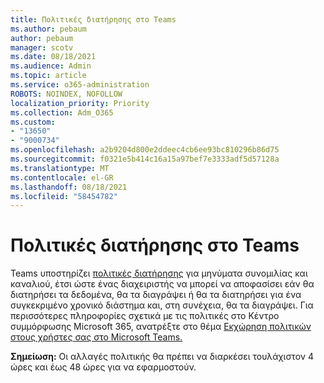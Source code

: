 ```yaml
---
title: Πολιτικές διατήρησης στο Teams
ms.author: pebaum
author: pebaum
manager: scotv
ms.date: 08/18/2021
ms.audience: Admin
ms.topic: article
ms.service: o365-administration
ROBOTS: NOINDEX, NOFOLLOW
localization_priority: Priority
ms.collection: Adm_O365
ms.custom:
- "13650"
- "9000734"
ms.openlocfilehash: a2b9204d800e2ddeec4cb6ee93bc810296b86d75
ms.sourcegitcommit: f0321e5b414c16a15a97bef7e3333adf5d57128a
ms.translationtype: MT
ms.contentlocale: el-GR
ms.lasthandoff: 08/18/2021
ms.locfileid: "58454782"
---
```

# <a name="retention-policies-in-teams"></a>Πολιτικές διατήρησης στο Teams

Teams υποστηρίζει [πολιτικές διατήρησης](https://docs.microsoft.com/microsoftteams/retention-policies) για μηνύματα συνομιλίας και καναλιού, έτσι ώστε ένας διαχειριστής να μπορεί να αποφασίσει εάν θα διατηρήσει τα δεδομένα, θα τα διαγράψει ή θα τα διατηρήσει για ένα συγκεκριμένο χρονικό διάστημα και, στη συνέχεια, θα τα διαγράψει. Για περισσότερες πληροφορίες σχετικά με τις πολιτικές στο Κέντρο συμμόρφωσης Microsoft 365, ανατρέξτε στο θέμα [Εκχώρηση πολιτικών στους χρήστες σας στο Microsoft Teams.](https://docs.microsoft.com/microsoftteams/assign-policies)

**Σημείωση:** Οι αλλαγές πολιτικής θα πρέπει να διαρκέσει τουλάχιστον 4 ώρες και έως 48 ώρες για να εφαρμοστούν.